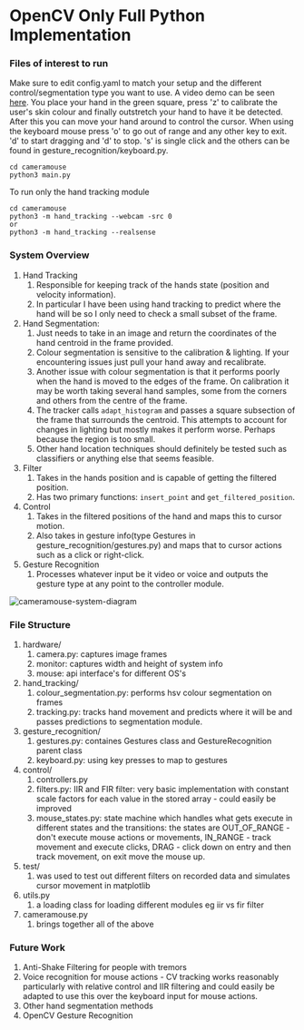 # OpenCV Only Full Python  Implementation

### Files of interest to run 

Make sure to edit config.yaml to match your setup and the different control/segmentation type you want to use. A video demo can be seen [here](https://youtu.be/ekWOpIs6XiM). You place your hand in the green square, press 'z' to calibrate the user's skin colour and finally outstretch your hand to have it be detected. After this you can move your hand around to control the cursor. When using the keyboard mouse press 'o' to go out of range and any other key to exit. 'd' to start dragging and 'd' to stop. 's' is single click and the others can be found in gesture_recognition/keyboard.py.

```
cd cameramouse
python3 main.py 
```

To run only the hand tracking module
```
cd cameramouse
python3 -m hand_tracking --webcam -src 0
or
python3 -m hand_tracking --realsense
```

### System Overview

1. Hand Tracking 
    1. Responsible for keeping track of the hands state (position and velocity information). 
    2. In particular I have been using hand tracking to predict where the hand will be so I only need to check a small subset of the frame.
2. Hand Segmentation: 
    1. Just needs to take in an image and return the coordinates of the hand centroid in the frame provided.
    2. Colour segmentation is sensitive to the calibration & lighting. If your encountering issues just pull your hand away and recalibrate.
    3. Another issue with colour segmentation is that it performs poorly when the hand is moved to the edges of the frame. On calibration it may be worth taking several hand samples, some from the corners and others from the centre of the frame.
    3. The tracker calls ```adapt_histogram``` and passes a square subsection of the frame that surrounds the centroid. This attempts to account for changes in lighting but mostly makes it perform worse. Perhaps because the region is too small. 
    4. Other hand location techniques should definitely be tested such as classifiers or anything else that seems feasible.
3. Filter 
    1. Takes in the hands position and is capable of getting the filtered position. 
    2. Has two primary functions: ```insert_point``` and ```get_filtered_position```.
4. Control
    1. Takes in the filtered positions of the hand and maps this to cursor motion. 
    2. Also takes in gesture info(type Gestures in gesture_recognition/gestures.py) and maps that to cursor actions such as a click or right-click. 
5. Gesture Recognition
    1. Processes whatever input be it video or voice and outputs the gesture type at any point to the controller module.

![cameramouse-system-diagram](https://github.com/toby-l-baker/assistive-mouse-capstone/blob/master/cameramouse/cameramouse-system-diagram.PNG)

### File Structure

1. hardware/
    1. camera.py: captures image frames
    2. monitor: captures width and height of system info 
    3. mouse: api interface's for different OS's
2. hand_tracking/
    1. colour_segmentation.py: performs hsv colour segmentation on frames 
    2. tracking.py: tracks hand movement and predicts where it will be and passes predictions to segmentation module.
3. gesture_recognition/
    1. gestures.py: containes Gestures class and GestureRecognition parent class
    2. keyboard.py: using key presses to map to gestures
4. control/
    1. controllers.py
    2. filters.py: IIR and FIR filter: very basic implementation with constant scale factors for each value in the stored array - could easily be improved 
    3. mouse_states.py: state machine which handles what gets execute in different states and the transitions: the states are OUT_OF_RANGE - don't execute mouse actions or movements, IN_RANGE - track movement and execute clicks, DRAG - click down on entry and then track movement, on exit move the mouse up.
5. test/
    1. was used to test out different filters on recorded data and simulates cursor movement in matplotlib
5. utils.py
    1. a loading class for loading different modules eg iir vs fir filter
6. cameramouse.py
    1. brings together all of the above 

### Future Work

1. Anti-Shake Filtering for people with tremors
2. Voice recognition for mouse actions - CV tracking works reasonably particularly with relative control and IIR filtering and could easily be adapted to use this over the keyboard input for mouse actions.
3. Other hand segmentation methods
4. OpenCV Gesture Recognition 
